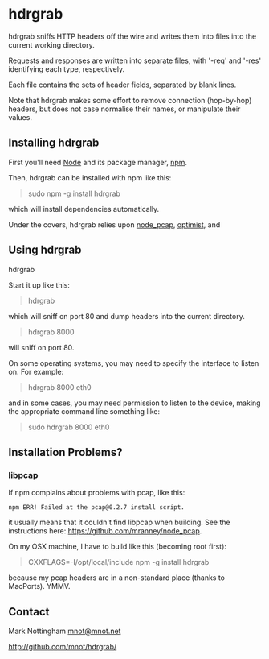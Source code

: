 
# hdrgrab

hdrgrab sniffs HTTP headers off the wire and writes them into files into
the current working directory.

Requests and responses are written into separate files, with '-req' and 
'-res' identifying each type, respectively. 

Each file contains the sets of header fields, separated by blank lines.

Note that hdrgrab makes some effort to remove connection (hop-by-hop) headers,
but does not case normalise their names, or manipulate their values. 


## Installing hdrgrab

First you'll need [Node](http://nodejs.org/) and its package manager, 
[npm](http://npmjs.org/). 

Then, hdrgrab can be installed with npm like this:

  > sudo npm -g install hdrgrab

which will install dependencies automatically. 

Under the covers, hdrgrab relies upon
 [node_pcap](https://github.com/mranney/node_pcap/), 
 [optimist](https://github.com/substack/node-optimist), and 


## Using hdrgrab

hdrgrab

Start it up like this:

  > hdrgrab

which will sniff on port 80 and dump headers into the current directory.

  > hdrgrab 8000

will sniff on port 80.

On some operating systems, you may need to specify the interface to listen
on. For example:

  > hdrgrab 8000 eth0
  
and in some cases, you may need permission to listen to the device, making 
the appropriate command line something like:

  > sudo hdrgrab 8000 eth0



## Installation Problems?

### libpcap

If npm complains about problems with pcap, like this:

    npm ERR! Failed at the pcap@0.2.7 install script.

it usually means that it couldn't find libpcap when building. See the
instructions here: <https://github.com/mranney/node_pcap>. 

On my OSX machine, I have to build like this (becoming root first):

  > CXXFLAGS=-I/opt/local/include npm -g install hdrgrab
  
because my pcap headers are in a non-standard place (thanks to MacPorts). 
YMMV.


## Contact

Mark Nottingham <mnot@mnot.net>

http://github.com/mnot/hdrgrab/


